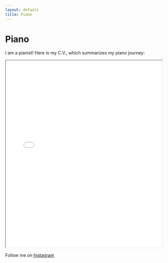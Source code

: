 ```yaml
---
layout: default
title: Piano
---
```


# Piano

I am a pianist!
Here is my C.V., which summarizes my piano journey:

<iframe src="./mydocs/Edie_CV_Latest-7.pdf" width="100%" height="600px">
  This browser does not support PDFs. Please download the PDF to view it: <a href="./mydocs/Edie_CV_Latest-7.pdf">Download PDF</a>.
</iframe>

Follow me on [Instagram](https://www.instagram.com/BLAH)